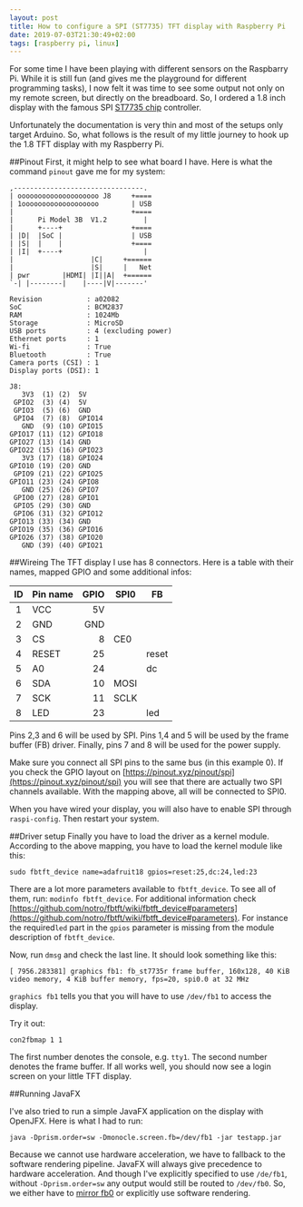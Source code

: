 ```yaml
---
layout: post
title: How to configure a SPI (ST7735) TFT display with Raspberry Pi
date: 2019-07-03T21:30:49+02:00
tags: [raspberry pi, linux]
---
```


For some time I have been playing with different sensors on the Raspbarry Pi. While it is still fun (and gives me the playground for different programming tasks), I now felt it was time to see some output not only on my remote screen, but directly on the breadboard. So, I ordered a 1.8 inch display with the famous SPI [ST7735 chip](http://www.alldatasheet.com/datasheet-pdf/pdf/326213/SITRONIX/ST7735.html) controller.

Unfortunately the documentation is very thin and most of the setups only target Arduino. So, what follows is the result of my little journey to hook up the 1.8 TFT display with my Raspberry Pi.

##Pinout
First, it might help to see what board I have. Here is what the command `pinout` gave me for my system:

    ,--------------------------------.
    | oooooooooooooooooooo J8     +====
    | 1ooooooooooooooooooo        | USB
    |                             +====
    |      Pi Model 3B  V1.2         |
    |      +----+                 +====
    | |D|  |SoC |                 | USB
    | |S|  |    |                 +====
    | |I|  +----+                    |
    |                   |C|     +======
    |                   |S|     |   Net
    | pwr        |HDMI| |I||A|  +======
    `-| |--------|    |----|V|-------'
    
    Revision           : a02082
    SoC                : BCM2837
    RAM                : 1024Mb
    Storage            : MicroSD
    USB ports          : 4 (excluding power)
    Ethernet ports     : 1
    Wi-fi              : True
    Bluetooth          : True
    Camera ports (CSI) : 1
    Display ports (DSI): 1
    
    J8:
       3V3  (1) (2)  5V    
     GPIO2  (3) (4)  5V    
     GPIO3  (5) (6)  GND   
     GPIO4  (7) (8)  GPIO14
       GND  (9) (10) GPIO15
    GPIO17 (11) (12) GPIO18
    GPIO27 (13) (14) GND   
    GPIO22 (15) (16) GPIO23
       3V3 (17) (18) GPIO24
    GPIO10 (19) (20) GND   
     GPIO9 (21) (22) GPIO25
    GPIO11 (23) (24) GPIO8 
       GND (25) (26) GPIO7 
     GPIO0 (27) (28) GPIO1 
     GPIO5 (29) (30) GND   
     GPIO6 (31) (32) GPIO12
    GPIO13 (33) (34) GND   
    GPIO19 (35) (36) GPIO16
    GPIO26 (37) (38) GPIO20
       GND (39) (40) GPIO21
       
##Wireing
The TFT display I use has 8 connectors. Here is a table with their names, mapped GPIO and some additional infos:


| ID | Pin name |  GPIO | SPI0 | FB    |
|:---:|---------|------:|------|-------|
|  1 | VCC      |    5V |      |       |
|  2 | GND      |   GND |      |       |
|  3 | CS       |     8 | CE0  |       |
|  4 | RESET    |    25 |      | reset |
|  5 | A0       |    24 |      | dc    |
|  6 | SDA      |    10 | MOSI |       |
|  7 | SCK      |    11 | SCLK |       |
|  8 | LED      |    23 |      | led   |
     

Pins 2,3 and 6 will be used by SPI. Pins 1,4 and 5 will be used by the frame buffer (FB) driver. Finally, pins 7 and 8 will be used for the power supply.

Make sure you connect all SPI pins to the same bus (in this example 0). If you check the GPIO layout on [https://pinout.xyz/pinout/spi](https://pinout.xyz/pinout/spi) you will see that there are actually two SPI channels available. With the mapping above, all will be connected to SPI0.

When you have wired your display, you will also have to enable SPI through `raspi-config`. Then restart your system.

##Driver setup
Finally you have to load the driver as a kernel module. According to the above mapping, you have to load the kernel module like this:

    sudo fbtft_device name=adafruit18 gpios=reset:25,dc:24,led:23
    
There are a lot more parameters available to `fbtft_device`. To see all of them, run: `modinfo fbtft_device`. For additional information check [https://github.com/notro/fbtft/wiki/fbtft_device#parameters](https://github.com/notro/fbtft/wiki/fbtft_device#parameters). For instance the required`led` part in the `gpios` parameter is missing from the module description of `fbtft_device`. 
       
Now, run `dmsg` and check the last line. It should look something like this:

    [ 7956.283381] graphics fb1: fb_st7735r frame buffer, 160x128, 40 KiB video memory, 4 KiB buffer memory, fps=20, spi0.0 at 32 MHz
    
`graphics fb1` tells you that you will have to use `/dev/fb1` to access the display.

Try it out:

    con2fbmap 1 1
    
The first number denotes the console, e.g. `tty1`. The second number denotes the frame buffer. If all works well, you should now see a login screen on your little TFT display.

##Running JavaFX

I've also tried to run a simple JavaFX application on the display with OpenJFX. Here is what I had to run:
    
    java -Dprism.order=sw -Dmonocle.screen.fb=/dev/fb1 -jar testapp.jar
    
Because we cannot use hardware acceleration, we have to fallback to the software rendering pipeline. JavaFX will always give precedence to hardware acceleration. And though I've explicitly specified to use `/de/fb1`, without `-Dprism.order=sw` any output would still be routed to `/dev/fb0`. So, we either have to [mirror fb0](https://github.com/notro/fbtft/wiki/Framebuffer-use#framebuffer-mirroring) or explicitly use software rendering.
